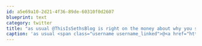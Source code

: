 ```yaml
---
id: a5e69a10-2d21-4f36-89de-60310f0d2607
blueprint: text
category: twitter
title: "as usual @ThisIsSethsBlog is right on the money about why you shouldn't look to others for motivation sethgodin.typepad.com/seths_blog/201…"
caption: 'as usual <span class="username username_linked">@<a href="https://twitter.com/ThisIsSethsBlog" title="Seth Godin">ThisIsSethsBlog</a></span> is right on the money about why you shouldn''t look to others for motivation <a href="http://sethgodin.typepad.com/seths_blog/2011/09/run-your-own-race.html" title="http://sethgodin.typepad.com/seths_blog/2011/09/run-your-own-race.html" class="link link_untco">sethgodin.typepad.com/seths_blog/201…</a>'
---
```

